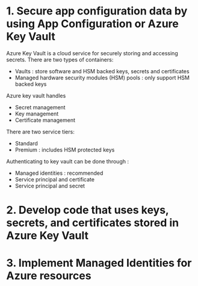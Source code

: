 # 1. Secure app configuration data by using App Configuration or Azure Key Vault
Azure Key Vault is a cloud service for securely storing and accessing secrets. There are two types of containers:
* Vaults : store software and HSM backed keys, secrets and certificates
* Managed hardware security modules (HSM) pools : only support HSM backed keys

Azure key vault handles
* Secret management
* Key management
* Certificate management

There are two service tiers:
* Standard
* Premium : includes HSM protected keys

Authenticating to key vault can be done through : 
* Managed identities : recommended
* Service principal and certificate
* Service principal and secret

# 2. Develop code that uses keys, secrets, and certificates stored in Azure Key Vault


# 3. Implement Managed Identities for Azure resources